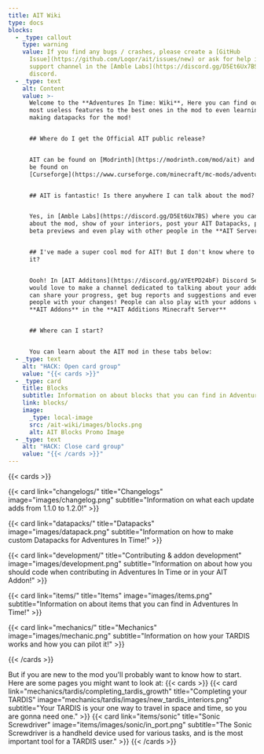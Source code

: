 ```yaml
---
title: AIT Wiki
type: docs
blocks:
  - _type: callout
    type: warning
    value: If you find any bugs / crashes, please create a [GitHub
      Issue](https://github.com/Loqor/ait/issues/new) or ask for help in the
      support channel in the [Amble Labs](https://discord.gg/D5Et6Ux7BS)
      discord.
  - _type: text
    alt: Content
    value: >-
      Welcome to the **Adventures In Time: Wiki**, Here you can find out on the
      most useless features to the best ones in the mod to even learning about
      making datapacks for the mod!


      ## Where do I get the Official AIT public release?


      AIT can be found on [Modrinth](https://modrinth.com/mod/ait) and can also
      be found on
      [Curseforge](https://www.curseforge.com/minecraft/mc-mods/adventures-in-time)


      ## AIT is fantastic! Is there anywhere I can talk about the mod?


      Yes, in [Amble Labs](https://discord.gg/D5Et6Ux7BS) where you can talk
      about the mod, show of your interiors, post your AIT Datapacks, pay to get
      beta previews and even play with other people in the **AIT Server**!


      ## I've made a super cool mod for AIT! But I don't know where to publish
      it?


      Oooh! In [AIT Additons](https://discord.gg/aYEtPD24bF) Discord Server we
      would love to make a channel dedicated to talking about your addon, you
      can share your progress, get bug reports and suggestions and even catch up
      people with your changes! People can also play with your addons with other
      **AIT Addons** in the **AIT Additions Minecraft Server**


      ## Where can I start?


      You can learn about the AIT mod in these tabs below:
  - _type: text
    alt: "HACK: Open card group"
    value: "{{< cards >}}"
  - _type: card
    title: Blocks
    subtitle: Information on about blocks that you can find in Adventures In Time!
    link: blocks/
    image:
      _type: local-image
      src: /ait-wiki/images/blocks.png
      alt: AIT Blocks Promo Image
  - _type: text
    alt: "HACK: Close card group"
    value: "{{< /cards >}}"
---
```

{{< cards >}}

{{< card link="changelogs/" title="Changelogs" image="images/changelog.png" subtitle="Information on what each update adds from 1.1.0 to 1.2.0!" >}}

{{< card link="datapacks/" title="Datapacks" image="images/datapack.png" subtitle="Information on how to make custom Datapacks for Adventures In Time!" >}}

{{< card link="development/" title="Contributing & addon development" image="images/development.png" subtitle="Information on about how you should code when contributing in Adventures In Time or in your AIT Addon!" >}}

{{< card link="items/" title="Items" image="images/items.png" subtitle="Information on about items that you can find in Adventures In Time!" >}}

{{< card link="mechanics/" title="Mechanics" image="images/mechanic.png" subtitle="Information on how your TARDIS works and how you can pilot it!" >}}

{{< /cards >}}

But if you are new to the mod you'll probably want to know how to start. Here are some pages you might want to look at: {{< cards >}} {{< card link="mechanics/tardis/completing\_tardis\_growth" title="Completing your TARDIS" image="mechanics/tardis/images/new\_tardis\_interiors.png" subtitle="Your TARDIS is your one way to travel in space and time, so you are gonna need one." >}} {{< card link="items/sonic" title="Sonic Screwdriver" image="items/images/sonic/in\_port.png" subtitle="The Sonic Screwdriver is a handheld device used for various tasks, and is the most important tool for a TARDIS user." >}} {{< /cards >}}